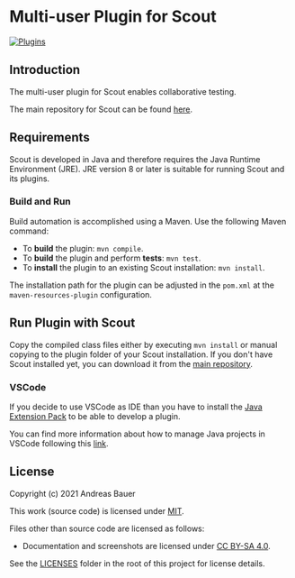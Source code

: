 # Multi-user Plugin for Scout

[![Plugins](https://github.com/augmented-testing/multi-user-plugin/actions/workflows/plugins.yml/badge.svg)](https://github.com/augmented-testing/multi-user-plugin/actions/workflows/plugins.yml)

## Introduction

The multi-user plugin for Scout enables collaborative testing.

The main repository for Scout can be found [here](https://github.com/augmented-testing/scout).

## Requirements

Scout is developed in Java and therefore requires the Java Runtime Environment (JRE).
JRE version 8 or later is suitable for running Scout and its plugins.

### Build and Run

Build automation is accomplished using a Maven. Use the following Maven command:

- To **build** the plugin: `mvn compile`.
- To **build** the plugin and perform **tests**: `mvn test`.
- To **install** the plugin to an existing Scout installation: `mvn install`.

The installation path for the plugin can be adjusted in the `pom.xml` at the `maven-resources-plugin` configuration.

## Run Plugin with Scout

Copy the compiled class files either by executing  `mvn install` or manual copying to the plugin folder of your Scout installation.
If you don't have Scout installed yet, you can download it from the [main repository](https://github.com/augmented-testing/scout).

### VSCode

If you decide to use VSCode as IDE than you have to install the [Java Extension Pack](https://marketplace.visualstudio.com/items?itemName=vscjava.vscode-java-pack) to be able to develop a plugin.

You can find more information about how to manage Java projects in VSCode following this [link](https://code.visualstudio.com/docs/java/java-project).

## License

Copyright (c) 2021 Andreas Bauer

This work (source code) is licensed under [MIT](./LICENSES/MIT.txt).

Files other than source code are licensed as follows:

- Documentation and screenshots are licensed under [CC BY-SA 4.0](./LICENSES/CC-BY-SA-4.0.txt).

See the [LICENSES](./LICENSES/) folder in the root of this project for license details.
